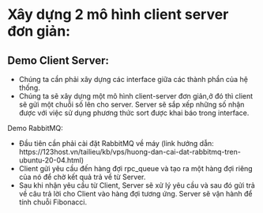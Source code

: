 # Xây dựng 2 mô hình client server đơn giản:
## Demo Client Server:
<ul>
  <li>Chúng ta cần phải xây dựng các interface giữa các thành phần của hệ thống.</li>
  <li>Chúng ta sẽ xây dựng một mô hình client-server đơn giản,ở đó thì client sẽ gửi một chuỗi số lên cho server. Server sẽ sắp xếp những số nhận được với việc sử dụng phương thức sort được khai báo trong interface.</li>
</ul
  
## Demo RabbitMQ:
<ul>
  <li>Đầu tiên cần phải cài đặt RabbitMQ về máy (link hướng dẫn: https://123host.vn/tailieu/kb/vps/huong-dan-cai-dat-rabbitmq-tren-ubuntu-20-04.html)</li>
  <li>Client gửi yêu cầu đến hàng đợi rpc_queue và tạo ra một hàng đợi riêng của nó để chờ kết quả trả về từ Server. </li>
  <li>Sau khi nhận yêu cầu từ Client, Server sẽ xử lý yêu cầu và sau đó gửi trả về câu trả lời cho Client vào hàng đợi tương ứng. Server sẽ vận hành để tính chuỗi Fibonacci.</li>
</ul>
